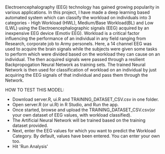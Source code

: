 
Electroencephalography (EEG) technology has gained growing popularity in
various applications. In this project, I have made a deep learning based automated
system which can classify the workload on individuals into 3 categories - High Workload (HWL), Medium/Base Workload(BL) and Low (LWL)
using the Electroencephalographic signals (EEG) acquired by an inexpensive EEG
device (Emotiv EEG). Workload is a critical factor influencing the performance of
an individual in any field ranging from Research, corporate job to Army personels.
Here, a 14 channel EEG was used to acquire the brain signals while the
subjects were given some tasks to perform which were divided based on the
workload they can cause on an individual. The then acquired signals were passed
through a resilient Backpropogation Neural Network as training sets. The trained Neural Network
is then used for classification of workload on an individual by
just acquiring the EEG signals of that individual and pass them through the Network.

HOW TO TEST THIS MODEL: 
- Download server.R, ui.R and TRAINING_DATASET_CSV.csv in one folder.
- Open server.R (or ui.R) in R Studio, and Run the app.
- Once started, browse and upload the TRAINING_DATASET_CSV.csv(or your own dataset of EEG values, with workload classified).
- The Artificial Neural Network will be trained based on the training dataset provided. 
- Next, enter the EEG values for which you want to predict the Workload Category. By default, values have been entered. You can enter your   own too.
- Hit 'Run Analysis'
